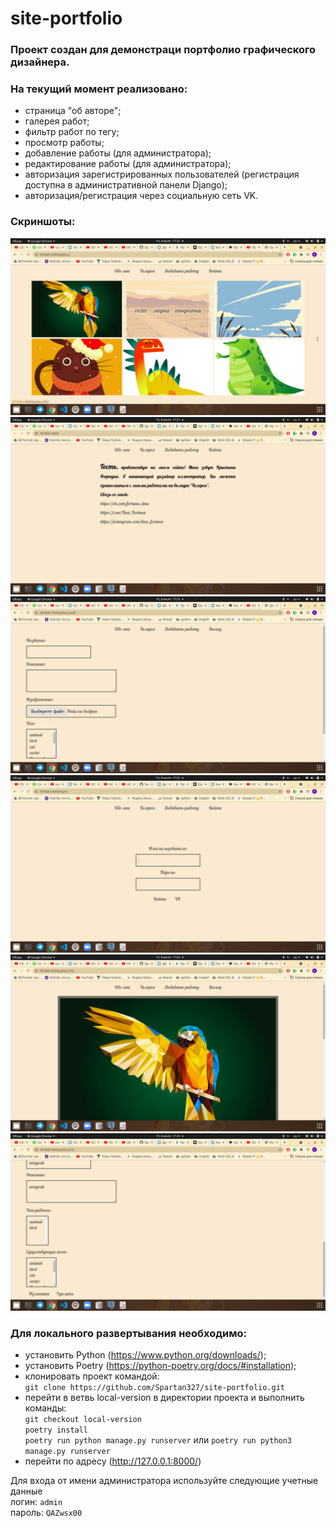 # site-portfolio

### Проект создан для демонстраци портфолио графического дизайнера.

### На текущий момент реализовано:
- страница "об авторе";
- галерея работ;
- фильтр работ по тегу;
- просмотр работы;
- добавление работы (для администратора);
- редактирование работы (для администратора);
- авторизация зарегистрированных пользователей (регистрация доступна в административной панели Django);
- авторизация/регистрация через социальную сеть VK.

### Скриншоты:
![Image alt](screenshots/gallery.png "Страница галереи работ")
![Image alt](screenshots/about_me.png "Главная")
![Image alt](screenshots/add_paint.png "Страница добавления работы")
![Image alt](screenshots/auth.png "Страница входа")
![Image alt](screenshots/change_paint.png "Страница редактирования работы")
![Image alt](screenshots/change_paint2.png)

### Для локального развертывания необходимо:
- установить Python (https://www.python.org/downloads/);
- установить Poetry (https://python-poetry.org/docs/#installation);
- клонировать проект командой:  
`git clone https://github.com/Spartan327/site-portfolio.git`
- перейти в ветвь local-version в директории проекта и выполнить команды:  
`git checkout local-version`  
`poetry install`  
`poetry run python manage.py runserver` или `poetry run python3 manage.py runserver`
- перейти по адресу (http://127.0.0.1:8000/)

Для входа от имени админиcтратора используйте следующие учетные данные  
логин: `admin`  
пароль: `QAZwsx00`
